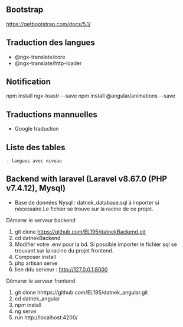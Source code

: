 ## Bootstrap
https://getbootstrap.com/docs/5.1/

## Traduction des langues
 - @ngx-translate/core
 - @ngx-translate/http-loader

##  Notification 
npm install ngx-toastr --save
npm install @angular/animations --save


## Traductions mannuelles
 - Google traduction
  
## Liste des tables
    - langues avec niveau

## Backend with laravel (Laravel v8.67.0 (PHP v7.4.12), Mysql)
 - Base de données Nysql : datnek_database.sql à importer si nécessaire.Le fichier se trouve sur la racine de ce projet.

Démarer le serveur backend
 1. git clone https://github.com/EL195/datnekBackend.git
 2. cd datnekBackend
 3. Modifier votre .env pour la bd. Si possible importer le fichier sql se trouvant sur la racine du projet frontend.
 4. Composer install
 5. php artisan serve
 6. lien ddu serveur : http://127.0.0.1:8000

Démarer le serveur frontend
1. git clone hhttps://github.com/EL195/datnek_angular.git
2. cd datnek_angular
3. npm install
4. ng serve
5. run http://localhost:4200/

